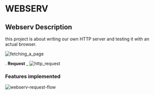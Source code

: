 # WEBSERV
## Webserv Description

this project is about writing our own HTTP server and testing it with an actual browser.

![fetching_a_page](https://github.com/dridslash/Web_server/assets/63309639/8d58575c-1dab-40c2-89af-da2cf3533fde)

. **Request**
 _ ![http_request](https://github.com/dridslash/Web_server/assets/63309639/e6991350-9c7d-4817-a8aa-9a3ce2da3935)



### Features implemented
![webserv-request-flow](https://github.com/dridslash/Web_server/assets/63309639/3f01aa80-6d71-4150-8d6b-7bdc56d375c9)

